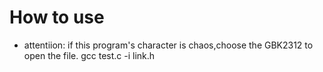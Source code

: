 # How to use
* attentiion: if this program's character is chaos,choose the GBK2312 to open the file.
gcc test.c -i link.h